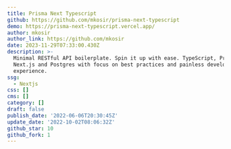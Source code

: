 ```yaml
---
title: Prisma Next Typescript
github: https://github.com/mkosir/prisma-next-typescript
demo: https://prisma-next-typescript.vercel.app/
author: mkosir
author_link: https://github.com/mkosir
date: 2023-11-29T07:33:00.430Z
description: >-
  Minimal RESTful API boilerplate. Spin it up with ease. TypeScript, Prisma,
  Next.js and Postgres with focus on best practices and painless developer
  experience.
ssg:
  - Nextjs
css: []
cms: []
category: []
draft: false
publish_date: '2022-06-06T20:30:45Z'
update_date: '2022-10-02T08:06:32Z'
github_star: 10
github_fork: 1
---
```

